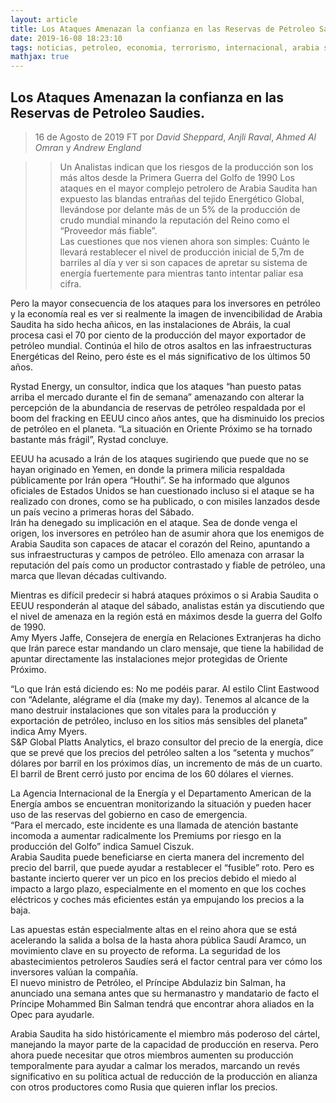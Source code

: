 ```yaml
---
layout: article
title: Los Ataques Amenazan la confianza en las Reservas de Petroleo Saudies
date: 2019-16-08 18:23:10
tags: noticias, petroleo, economia, terrorismo, internacional, arabia saudi
mathjax: true
---
```


## Los Ataques Amenazan la confianza en las Reservas de Petroleo Saudies.

>16 de Agosto de 2019
>FT por *David Sheppard*, *Anjli Raval*, *Ahmed Al Omran* y *Andrew England*

>> Un Analistas indican que los riesgos de la producción son los más altos desde la Primera Guerra del Golfo de 1990
Los ataques en el mayor complejo petrolero de Arabia Saudita han expuesto las blandas entrañas del tejido Energético Global, llevándose por delante más de un 5% de la producción de crudo mundial minando la reputación del Reino como el “Proveedor más fiable”.    
Las cuestiones que nos vienen ahora son simples: Cuánto le llevará restablecer el nivel de producción inicial de 5,7m de barriles al día y ver si son capaces de apretar su sistema de energía fuertemente para mientras tanto intentar paliar esa cifra.    

Pero la mayor consecuencia de los ataques para los inversores en petróleo y la economía real es ver si realmente la imagen de invencibilidad de Arabia Saudita ha sido hecha añicos, en las instalaciones de Abráis, la cual procesa casi el 70 por ciento de la producción del mayor exportador de petróleo mundial. Continúa el hilo de otros asaltos en las infraestructuras Energéticas del Reino, pero éste es el más significativo de los últimos 50 años.   

Rystad Energy, un consultor, indica que los ataques “han puesto patas arriba el mercado durante el fin de semana” amenazando con alterar la percepción de la abundancia de reservas de petróleo respaldada por el boom del fracking en EEUU cinco años antes, que ha disminuido los precios de petróleo en el planeta. “La situación en Oriente Próximo se ha tornado bastante más frágil”, Rystad concluye.    

EEUU ha acusado a Irán de los ataques sugiriendo que puede que no se hayan originado en Yemen, en donde la primera milicia respaldada públicamente por Irán opera “Houthi”. Se ha informado que algunos oficiales de Estados Unidos se han cuestionado incluso si el ataque se ha realizado con drones, como se ha publicado, o con misiles lanzados desde un país vecino a primeras horas del Sábado.    
Irán ha denegado su implicación en el ataque. Sea de donde venga el origen, los inversores en petróleo han de asumir ahora que los enemigos de Arabia Saudita son capaces de atacar el corazón del Reino, apuntando a sus infraestructuras y campos de petróleo. Ello amenaza con arrasar la reputación del país como un productor contrastado y fiable de petróleo, una marca que llevan décadas cultivando.     

Mientras es difícil predecir si habrá ataques próximos o si Arabia Saudita o EEUU responderán al ataque del sábado, analistas están ya discutiendo que el nivel de amenaza en la región está en máximos desde la guerra del Golfo de 1990.    
Amy Myers Jaffe, Consejera de energía en Relaciones Extranjeras ha dicho que Irán parece estar mandando un claro mensaje, que tiene la habilidad de apuntar directamente las instalaciones mejor protegidas de Oriente Próximo.    

“Lo que Irán está diciendo es: No me podéis parar. Al estilo Clint Eastwood con “Adelante, alégrame el día (make my day). Tenemos al alcance de la mano destruir instalaciones que son vitales para la producción y exportación de petróleo, incluso en los sitios más sensibles del planeta” indica Amy Myers.    
S&P Global Platts Analytics, el brazo consultor del precio de la energía, dice que se prevé que los precios del petróleo salten a los “setenta y muchos” dólares por barril en los próximos días, un incremento de más de un cuarto. El barril de Brent cerró justo por encima de los 60 dólares el viernes.    

La Agencia Internacional de la Energía y el Departamento American de la Energía ambos se encuentran monitorizando la situación y pueden hacer uso de las reservas del gobierno en caso de emergencia.    
“Para el mercado, este incidente es una llamada de atención bastante incomoda a aumentar radicalmente los Premiums por riesgo en la producción del Golfo” indica Samuel Ciszuk.    
Arabia Saudita puede beneficiarse en cierta manera del incremento del precio del barril, que puede ayudar a restablecer el “fusible” roto. Pero es bastante incierto querer ver un pico en los precios debido el miedo al impacto a largo plazo, especialmente en el momento en que los coches eléctricos y coches más eficientes están ya empujando los precios a la baja.    

Las apuestas están especialmente altas en el reino ahora que se está acelerando la salida a bolsa de la hasta ahora pública Saudí Aramco, un movimiento clave en su proyecto de reforma. La seguridad de los abastecimientos petroleros Saudíes será el factor central para ver cómo los inversores valúan la compañía.    
El nuevo ministro de Petróleo, el Príncipe Abdulaziz bin Salman, ha anunciado una semana antes que su hermanastro y mandatario de facto el Príncipe Mohammed Bin Salman tendrá que encontrar ahora aliados en la Opec para ayudarle.     

Arabia Saudita ha sido históricamente el miembro más poderoso del cártel, manejando la mayor parte de la capacidad de producción en reserva. Pero ahora puede necesitar que otros miembros aumenten su producción temporalmente para ayudar a calmar los merados, marcando un revés significativo en su política actual de reducción de la producción en alianza con otros productores como Rusia que quieren inflar los precios.    

